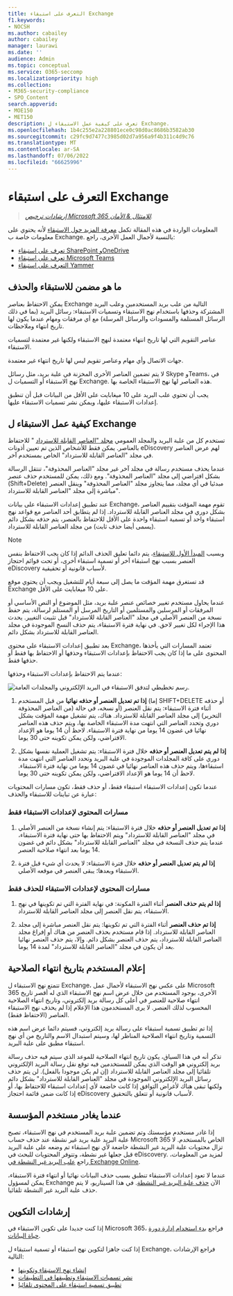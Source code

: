 ```yaml
---
title: التعرف على استبقاء Exchange
f1.keywords:
- NOCSH
ms.author: cabailey
author: cabailey
manager: laurawi
ms.date: ''
audience: Admin
ms.topic: conceptual
ms.service: O365-seccomp
ms.localizationpriority: high
ms.collection:
- M365-security-compliance
- SPO_Content
search.appverid:
- MOE150
- MET150
description: تعرف على كيفية عمل الاستبقاء ل Exchange.
ms.openlocfilehash: 1b4c255e2a228801ece0c98d0ac8686b3582ab30
ms.sourcegitcommit: c29fc9d7477c3985d02d7a956a9f4b311c4d9c76
ms.translationtype: MT
ms.contentlocale: ar-SA
ms.lasthandoff: 07/06/2022
ms.locfileid: "66625996"
---
```

# <a name="learn-about-retention-for-exchange"></a>التعرف على استبقاء Exchange

>*[إرشادات ترخيص Microsoft 365 للامتثال & الأمان](/office365/servicedescriptions/microsoft-365-service-descriptions/microsoft-365-tenantlevel-services-licensing-guidance/microsoft-365-security-compliance-licensing-guidance).*

المعلومات الواردة في هذه المقالة تكمل [معرفة المزيد حول الاستبقاء](retention.md) لأنه يحتوي على معلومات خاصة ب Exchange.  بالنسبة لأحمال العمل الأخرى، راجع:

- [تعرف على استبقاء SharePoint وOneDrive](retention-policies-sharepoint.md)
- [تعرف على استبقاء Microsoft Teams](retention-policies-teams.md)
- [التعرف على استبقاء Yammer](retention-policies-yammer.md)

## <a name="whats-included-for-retention-and-deletion"></a>ما هو مضمن للاستبقاء والحذف

يمكن الاحتفاظ بعناصر Exchange التالية من علب بريد المستخدمين وعلب البريد المشتركة وحذفها باستخدام نهج الاستبقاء وتسميات الاستبقاء: رسائل البريد (بما في ذلك الرسائل المستلمة والمسودات والرسائل المرسلة) مع أي مرفقات ومهام عندما يكون لها تاريخ انتهاء وملاحظات. 

عناصر التقويم التي لها تاريخ انتهاء معتمدة لنهج الاستبقاء ولكنها غير معتمدة لتسميات الاستبقاء.

جهات الاتصال وأي مهام وعناصر تقويم ليس لها تاريخ انتهاء غير معتمدة.

لا يتم تضمين العناصر الأخرى المخزنة في علبة بريد، مثل رسائل Skype وTeams، في نهج الاستبقاء أو التسميات ل Exchange. هذه العناصر لها نهج الاستبقاء الخاصة بها.

يجب أن تحتوي علب البريد على 10 ميغابايت على الأقل من البيانات قبل أن تنطبق إعدادات الاستبقاء عليها، ويمكن نشر تسميات الاستبقاء عليها.

## <a name="how-retention-works-for-exchange"></a>كيفية عمل الاستبقاء ل Exchange

تستخدم كل من علبة البريد والمجلد العمومي [مجلد "العناصر القابلة للاسترداد](/exchange/security-and-compliance/recoverable-items-folder/recoverable-items-folder) " للاحتفاظ بالعناصر. يمكن فقط للأشخاص الذين تم تعيين أذونات eDiscovery لهم عرض العناصر في مجلد "العناصر القابلة للاسترداد" الخاص بمستخدم آخر.
  
عندما يحذف مستخدم رسالة في مجلد آخر غير مجلد "العناصر المحذوفة"، تنتقل الرسالة بشكل افتراضي إلى مجلد "العناصر المحذوفة". ومع ذلك، يمكن للمستخدم حذف عنصر (Shift+Delete) مبدئيا في أي مجلد، مما يتجاوز مجلد "العناصر المحذوفة" وينقل العنصر مباشرة إلى مجلد "العناصر القابلة للاسترداد".
  
عند تطبيق إعدادات الاستبقاء على بيانات Exchange، تقوم مهمة المؤقت بتقييم العناصر بشكل دوري في مجلد العناصر القابلة للاسترداد. إذا لم يتطابق أحد العناصر مع قواعد نهج استبقاء واحد أو تسمية استبقاء واحدة على الأقل للاحتفاظ بالعنصر، يتم حذفه بشكل دائم (يسمى أيضا حذف ثابت) من مجلد العناصر القابلة للاسترداد.

> [!NOTE]
> وبسبب [المبدأ الأول للاستبقاء](retention.md#the-principles-of-retention-or-what-takes-precedence)، يتم دائما تعليق الحذف الدائم إذا كان يجب الاحتفاظ بنفس العنصر بسبب نهج استبقاء آخر أو تسمية استبقاء أخرى، أو تحت قوائم احتجاز eDiscovery لأسباب قانونية أو تحقيقية.

قد تستغرق مهمة المؤقت ما يصل إلى سبعة أيام للتشغيل ويجب أن يحتوي موقع Exchange على 10 ميغابايت على الأقل.
  
عندما يحاول مستخدم تغيير خصائص عنصر علبة بريد، مثل الموضوع أو النص الأساسي أو المرفقات أو المرسلين والمستلمين أو التاريخ المرسل أو المستلم لرسالة، يتم حفظ نسخة من العنصر الأصلي في مجلد "العناصر القابلة للاسترداد" قبل تثبيت التغيير. يحدث هذا الإجراء لكل تغيير لاحق. في نهاية فترة الاستبقاء، يتم حذف النسخ الموجودة في مجلد العناصر القابلة للاسترداد بشكل دائم.

بعد تطبيق إعدادات الاستبقاء على محتوى Exchange، تعتمد المسارات التي يأخذها المحتوى على ما إذا كان يجب الاحتفاظ بإعدادات الاستبقاء وحذفها أو الاحتفاظ بها فقط أو حذفها فقط.

عندما يتم الاحتفاظ بإعدادات الاستبقاء وحذفها:

![رسم تخطيطي لتدفق الاستبقاء في البريد الإلكتروني والمجلدات العامة.](../media/88f174cc-bbf4-4305-93d7-0515f496c8f9.png)

1. **إذا تم تعديل العنصر أو حذفه نهائيا** من قبل المستخدم (إما SHIFT+DELETE أو حذفه من العناصر المحذوفة) أثناء فترة الاستبقاء: يتم نقل العنصر (أو نسخه، في حالة التحرير) إلى مجلد العناصر القابلة للاسترداد. هناك، يتم تشغيل مهمة المؤقت بشكل دوري وتحدد العناصر التي انتهت مدة الاستبقاء الخاصة بها، ويتم حذف هذه العناصر نهائيا في غضون 14 يوما من نهاية فترة الاستبقاء. لاحظ أن 14 يوما هو الإعداد الافتراضي، ولكن يمكن تكوينه حتى 30 يوما.

2. **إذا لم يتم تعديل العنصر أو حذفه** خلال فترة الاستبقاء: يتم تشغيل العملية نفسها بشكل دوري على كافة المجلدات الموجودة في علبة البريد وتحدد العناصر التي انتهت مدة استبقاءها، ويتم حذف هذه العناصر نهائيا في غضون 14 يوما من نهاية فترة الاستبقاء. لاحظ أن 14 يوما هو الإعداد الافتراضي، ولكن يمكن تكوينه حتى 30 يوما. 

عندما تكون إعدادات الاستبقاء استبقاء فقط، أو حذف فقط، تكون مسارات المحتويات عبارة عن تباينات للاستبقاء والحذف:

### <a name="content-paths-for-retain-only-retention-settings"></a>مسارات المحتوى لإعدادات الاستبقاء فقط

1. **إذا تم تعديل العنصر أو حذفه** خلال فترة الاستبقاء: يتم إنشاء نسخة من العنصر الأصلي في مجلد "العناصر القابلة للاسترداد" ويتم الاحتفاظ بها حتى نهاية فترة الاستبقاء، عندما يتم حذف النسخة في مجلد "العناصر القابلة للاسترداد" بشكل دائم في غضون 14 يوما بعد انتهاء صلاحية العنصر. 

2. **إذا لم يتم تعديل العنصر أو حذفه** خلال فترة الاستبقاء: لا يحدث أي شيء قبل فترة الاستبقاء وبعدها؛ يبقى العنصر في موقعه الأصلي.

### <a name="content-paths-for-delete-only-retention-settings"></a>مسارات المحتوى لإعدادات الاستبقاء للحذف فقط

1. **إذا لم يتم حذف العنصر** أثناء الفترة المكونة: في نهاية الفترة التي تم تكوينها في نهج الاستبقاء، يتم نقل العنصر إلى مجلد العناصر القابلة للاسترداد. 

2. **إذا تم حذف العنصر** أثناء الفترة التي تم تكوينها: يتم نقل العنصر مباشرة إلى مجلد العناصر القابلة للاسترداد. إذا قام مستخدم بحذف العنصر من هناك أو إفراغ مجلد العناصر القابلة للاسترداد، يتم حذف العنصر بشكل دائم. وإلا، يتم حذف العنصر نهائيا بعد أن يكون في مجلد "العناصر القابلة للاسترداد" لمدة 14 يوما. 

## <a name="user-notification-of-expiry-date"></a>إعلام المستخدم بتاريخ انتهاء الصلاحية

تتمتع نهج الاستبقاء ل Exchange، على عكس نهج الاستبقاء لأحمال عمل Microsoft 365 الأخرى، بوجود المستخدم من خلال عرض اسم نهج الاستبقاء الذي له أقصر تاريخ انتهاء صلاحية للعنصر في أعلى كل رسالة بريد إلكتروني، وتاريخ انتهاء الصلاحية المحسوب لذلك العنصر. لا يرى المستخدمون هذا الإعلام إذا لم يحذف نهج الاستبقاء العناصر (الاحتفاظ فقط).

إذا تم تطبيق تسمية استبقاء على رسالة بريد إلكتروني، فسيتم دائما عرض اسم هذه التسمية وتاريخ انتهاء الصلاحية المناظر لها، وسيتم استبدال الاسم والتاريخ من أي نهج استبقاء مطبق على علبة البريد.

تذكر أنه في هذا السياق، يكون تاريخ انتهاء الصلاحية للموعد الذي سيتم فيه حذف رسالة بريد إلكتروني هو الوقت الذي يمكن للمستخدمين فيه توقع نقل رسالة البريد الإلكتروني تلقائيا إلى مجلد العناصر القابلة للاسترداد (إن لم يكن موجودا بالفعل). لن يتم حذف رسائل البريد الإلكتروني الموجودة في مجلد "العناصر القابلة للاسترداد" بشكل دائم ولكنها تبقى هناك لأغراض التوافق إذا كانت خاضعة لأي إعدادات استبقاء للاحتفاظ بها، أو إذا كانت ضمن قائمة احتجاز eDiscovery لأسباب قانونية أو تتعلق بالتحقيق.

## <a name="when-a-user-leaves-the-organization"></a>عندما يغادر مستخدم المؤسسة 

إذا غادر مستخدم مؤسستك وتم تضمين علبة بريد المستخدم في نهج الاستبقاء، تصبح علبة البريد علبة بريد غير نشطة عند حذف حساب Microsoft 365 الخاص بالمستخدم. لا تزال محتويات علبة البريد غير النشطة خاضعة لأي نهج استبقاء تم وضعه على علبة البريد قبل جعلها غير نشطة، وتتوفر المحتويات للبحث في eDiscovery. لمزيد من المعلومات، راجع [علب البريد غير النشطة في Exchange Online](inactive-mailboxes-in-office-365.md).

عندما لا تعود إعدادات الاستبقاء تنطبق بسبب حذف البيانات نهائيا أو انتهاء فترة الاستبقاء، يمكن لمسؤول Exchange الآن [حذف علبة البريد غير النشطة](delete-an-inactive-mailbox.md). في هذا السيناريو، لا يتم حذف علبة البريد غير النشطة تلقائيا.

## <a name="configuration-guidance"></a>إرشادات التكوين

إذا كنت جديدا على تكوين الاستبقاء في Microsoft 365، فراجع [بدء استخدام إدارة دورة حياة البيانات](get-started-with-data-lifecycle-management.md).

إذا كنت جاهزا لتكوين نهج استبقاء أو تسمية استبقاء ل Exchange، فراجع الإرشادات التالية:
- [إنشاء نهج الاستبقاء وتكوينها](create-retention-policies.md)
- [نشر تسميات الاستبقاء وتطبيقها في التطبيقات](create-apply-retention-labels.md)
- [تطبيق تسمية استبقاء على المحتوى تلقائيا](apply-retention-labels-automatically.md)
